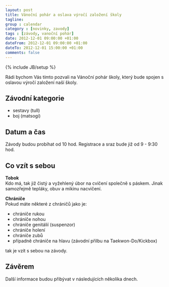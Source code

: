 ```yaml
---
layout: post
title: Vánoční pohár a oslava výročí založení školy
tagline: 
group : calendar
category : [novinky, zavody]
tags : [závody, vanoční pohár]
date: 2012-12-01 09:00:00 +01:00
dateFrom: 2012-12-01 09:00:00 +01:00
dateTo: 2012-12-01 15:00:00 +01:00
comments: false
---
```

{% include JB/setup %}

Rádi bychom Vás tímto pozvali na Vánoční pohár školy, který bude spojen s oslavou výročí založení naší školy.

## Závodní kategorie

- sestavy (tull)
- boj (matsogi)

## Datum a čas

Závody budou probíhat od 10 hod. Registrace a sraz bude již od 9 - 9:30 hod.

## Co vzít s sebou

**Tobok**   
Kdo má, tak již čistý a vyžehlený úbor na cvičení společně s páskem. Jinak samozřejmě tepláky, obuv a mikinu nacvičení.

**Chrániče**   
Pokud máte některé z chráničů jako je:

- chrániče rukou
- chrániče nohou
- chrániče genitálií (suspenzor)
- chrániče holení
- chrániče zubů
- případně chrániče na hlavu (závodní přilbu na Taekwon-Do/Kickbox)
  
tak je vzít s sebou na závody.

## Závěrem

Další informace budou přibývat v následujících několika dnech.